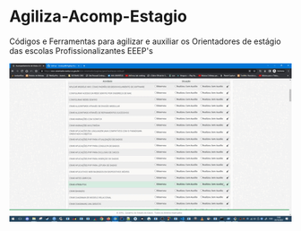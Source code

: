 # Agiliza-Acomp-Estagio
Códigos e Ferramentas para agilizar e auxiliar os Orientadores de estágio das escolas Profissionalizantes EEEP's


![Alt Text](https://github.com/CiroboyBR/Agiliza-Acomp-Estagio/blob/main/agiliza%20sice%202.gif)
